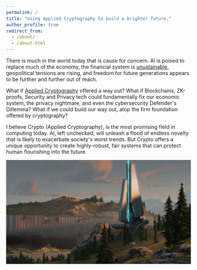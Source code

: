 ```yaml
---
permalink: /
title: "Using Applied Cryptography to build a brighter future."
author_profile: true
redirect_from: 
  - /about/
  - /about.html
---
```


There is much in the world today that is cause for concern. AI is poised to replace much of the economy, the financial system is [unustainable](https://substack.com/@balajis/p-147004047), geopolitical tensions are rising, and freedom for future generations appears to be further and further out of reach.

What if [Applied Cryptography](https://crypto.stanford.edu/) offered a way out? What if Blockchains, ZK-proofs, Security and Privacy tech could fundamentally fix our economic system, the privacy nightmare, and even the cybersecurity Defender's Dillemma? What if we could build our way out, atop the firm foundation offered by cryptography?

I believe Crypto (Applied Cryptography), is the most promising field in computing today. AI, left unchecked, will unleash a flood of endless novelty that is likely to exacerbate society's worst trends. But Crypto offers a unique opportunity to create highly-robust, fair systems that can protect human flourishing into the future.

![](images/forerunner-nowatermark.jpeg)
